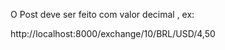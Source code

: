 
 O Post deve ser feito com valor decimal , ex: 
  
  http://localhost:8000/exchange/10/BRL/USD/4,50
          